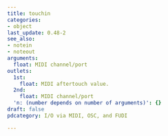 ```yaml
---
title: touchin
categories:
- object
last_update: 0.48-2
see_also:
- notein
- noteout
arguments:
  float: MIDI channel/port
outlets:
  1st:
    float: MIDI aftertouch value.
  2nd:
    float: MIDI channel/port
  'n: (number depends on number of arguments)': {}
draft: false
pdcategory: I/O via MIDI, OSC, and FUDI

---
```


